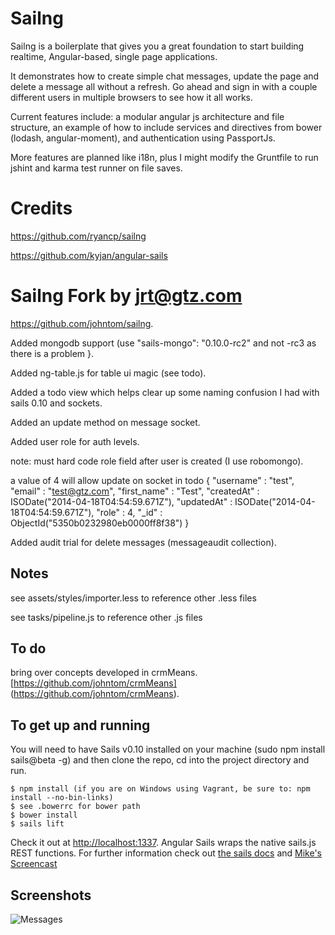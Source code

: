 # Sailng #

Sailng is a boilerplate that gives you a great foundation to start building realtime, Angular-based, single page applications.

It demonstrates how to create simple chat messages, update the page and delete a message all without a refresh. Go ahead and sign in with a couple different users in multiple browsers to see how it all works.

Current features include: a modular angular js architecture and file structure, an example of how to include services and directives from bower (lodash, angular-moment), and authentication using PassportJs.

More features are planned like i18n, plus I might modify the Gruntfile to run jshint and karma test runner on file saves.

# Credits #
https://github.com/ryancp/sailng

https://github.com/kyjan/angular-sails

# Sailng Fork by jrt@gtz.com #
https://github.com/johntom/sailng.

Added mongodb support (use   "sails-mongo": "0.10.0-rc2" and not -rc3 as there is a problem }.

Added ng-table.js for table ui magic (see todo).

Added a todo view which helps clear up some naming confusion I had with sails 0.10 and sockets.

Added an update method on message socket.

Added user role for auth levels.

note: must hard code role field after user is created (I use robomongo). 

a value of 4 will allow update on socket in todo
{
    "username" : "test",
    "email" : "test@gtz.com",
    "first_name" : "Test",
    "createdAt" : ISODate("2014-04-18T04:54:59.671Z"),
    "updatedAt" : ISODate("2014-04-18T04:54:59.671Z"),
    "role" : 4,
    "_id" : ObjectId("5350b0232980eb0000ff8f38")
}

Added audit trial for delete messages (messageaudit collection).
## Notes ##
see assets/styles/importer.less to reference other .less files

see tasks/pipeline.js to reference other .js files
## To do ##
bring over concepts developed in crmMeans. [https://github.com/johntom/crmMeans] (https://github.com/johntom/crmMeans).

## To get up and running ##
You will need to have Sails v0.10 installed on your machine (sudo npm install sails@beta -g) and then clone the repo, cd into the project directory and run.

    $ npm install (if you are on Windows using Vagrant, be sure to: npm install --no-bin-links)
    $ see .bowerrc for bower path
    $ bower install
    $ sails lift

Check it out at [http://localhost:1337](http://localhost:1337).
Angular Sails wraps the native sails.js REST functions. For further information check out
[the sails docs](http://sailsjs.org/#!documentation/sockets) and [Mike's Screencast](http://www.youtube.com/watch?v=GK-tFvpIR7c)
## Screenshots ##

![Messages](https://github.com/johntom/sailng/raw/master/screenshots/sailng-messages.png)

